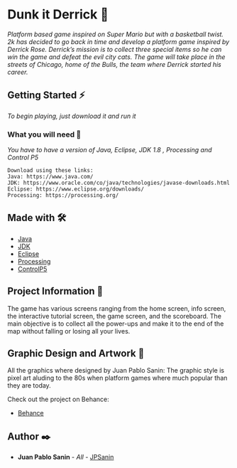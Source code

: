 # Dunk it Derrick 🏀

_Platform based game inspired on Super Mario but with a basketball twist._
_2k has decided to go back in time and develop a platform game inspired by Derrick Rose.
Derrick’s mission is to collect three special items so he can win the game and defeat the evil city cats. 
The game will take place in the streets of Chicago, home of the Bulls, the team where Derrick started his career._

## Getting Started ⚡

_To begin playing, just download it and run it_


### What you will need 📡

_You have to have a version of Java, Eclipse, JDK 1.8 , Processing and Control P5_

```
Download using these links:
Java: https://www.java.com/
JDK: https://www.oracle.com/co/java/technologies/javase-downloads.html
Eclipse: https://www.eclipse.org/downloads/
Processing: https://processing.org/
```

## Made with 🛠️

* [Java](https://www.java.com/)
* [JDK](https://www.oracle.com/co/java/technologies/javase-downloads.html)
* [Eclipse](https://www.eclipse.org/downloads/) 
* [Processing](https://processing.org/) 
* [ControlP5](http://www.sojamo.de/libraries/controlP5/)

## Project Information 📖

The game has various screens ranging from the home screen, info screen,
the interactive tutorial screen, the game screen, and the scoreboard.
The main objective is to collect all the power-ups and make it to the
end of the map without falling or losing all your lives.

## Graphic Design and Artwork 🎨

All the graphics where designed by Juan Pablo Sanin:
The graphic style is pixel art aluding to the 80s when
platform games where much popular than they are today.

Check out the project on Behance:

* [Behance](https://www.behance.net/gallery/108298453/Dunk-It-Derrick)

## Author ✒️

* **Juan Pablo Sanin** - *All* - [JPSanin](https://github.com/JPSanin)




